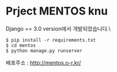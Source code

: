 # Prject MENTOS knu

Django == 3.0 version에서 개발되었습니다.\

    $ pip install -r requirements.txt
    $ cd mentos
    $ python manage.py runserver

배포주소 : http://mentos.o-r.kr/


